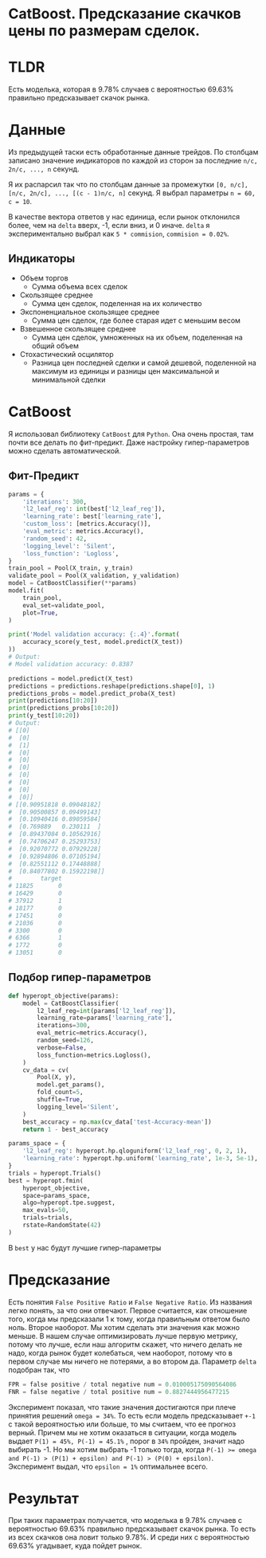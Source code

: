 # CatBoost. Предсказание скачков цены по размерам сделок.

# TLDR

Есть моделька, которая в 9.78% случаев с вероятностью 69.63% правильно предсказывает скачок рынка.

# Данные

Из предыдущей таски есть обработанные данные трейдов. По столбцам записано значение индикаторов по каждой из сторон за последние `n/c, 2n/c, ..., n` секунд.

Я их распарсил так что по столбцам данные за промежутки `[0, n/c], [n/c, 2n/c], ..., [(c - 1)n/c, n]` секунд. Я выбрал параметры `n = 60, c = 10`.

В качестве вектора ответов у нас единица, если рынок отклонился более, чем на `delta` вверх, -1, если вниз, и 0 иначе. `delta` я экспериментально выбрал как `5 * commision`, `commision = 0.02%`.

## Индикаторы

- Объем торгов
    - Сумма объема всех сделок
- Скользящее среднее
    - Сумма цен сделок, поделенная на их количество
- Экспоненциальное скользящее среднее
    - Сумма цен сделок, где более старая идет с меньшим весом
- Взвешенное скользящее среднее
    - Сумма цен сделок, умноженных на их объем, поделенная на общий объем
- Стохастический осцилятор
    - Разница цен последней сделки и самой дешевой, поделенной на максимум из единицы и разницы цен максимальной и минимальной сделки

# CatBoost

Я использовал библиотеку `CatBoost` для `Python`. Она очень простая, там почти все делать по фит-предикт. Даже настройку гипер-параметров можно сделать автоматической.

## Фит-Предикт

```python
params = {
    'iterations': 300,
    'l2_leaf_reg': int(best['l2_leaf_reg']),
    'learning_rate': best['learning_rate'],
    'custom_loss': [metrics.Accuracy()],
    'eval_metric': metrics.Accuracy(),
    'random_seed': 42,
    'logging_level': 'Silent',
    'loss_function': 'Logloss',
}
train_pool = Pool(X_train, y_train)
validate_pool = Pool(X_validation, y_validation)
model = CatBoostClassifier(**params)
model.fit(
    train_pool,
    eval_set=validate_pool,
    plot=True,
)

print('Model validation accuracy: {:.4}'.format(
    accuracy_score(y_test, model.predict(X_test))
))
# Output:
# Model validation accuracy: 0.8387

predictions = model.predict(X_test)
predictions = predictions.reshape(predictions.shape[0], 1)
predictions_probs = model.predict_proba(X_test)
print(predictions[10:20])
print(predictions_probs[10:20])
print(y_test[10:20])
# Output:
# [[0]
#  [0]
#  [1]
#  [0]
#  [0]
#  [0]
#  [0]
#  [0]
#  [0]
#  [0]]
# [[0.90951818 0.09048182]
#  [0.90500857 0.09499143]
#  [0.10940416 0.89059584]
#  [0.769889   0.230111  ]
#  [0.89437084 0.10562916]
#  [0.74706247 0.25293753]
#  [0.92070772 0.07929228]
#  [0.92894806 0.07105194]
#  [0.82551112 0.17448888]
#  [0.84077802 0.15922198]]
#        target
# 11825       0
# 16429       0
# 37912       1
# 18177       0
# 17451       0
# 21036       0
# 3300        0
# 6366        1
# 1772        0
# 13051       0
```

## Подбор гипер-параметров

```python
def hyperopt_objective(params):
    model = CatBoostClassifier(
        l2_leaf_reg=int(params['l2_leaf_reg']),
        learning_rate=params['learning_rate'],
        iterations=300,
        eval_metric=metrics.Accuracy(),
        random_seed=126,
        verbose=False,
        loss_function=metrics.Logloss(),
    )
    cv_data = cv(
        Pool(X, y),
        model.get_params(),
        fold_count=5,
        shuffle=True,
        logging_level='Silent',
    )
    best_accuracy = np.max(cv_data['test-Accuracy-mean'])
    return 1 - best_accuracy

params_space = {
    'l2_leaf_reg': hyperopt.hp.qloguniform('l2_leaf_reg', 0, 2, 1),
    'learning_rate': hyperopt.hp.uniform('learning_rate', 1e-3, 5e-1),
}
trials = hyperopt.Trials()
best = hyperopt.fmin(
    hyperopt_objective,
    space=params_space,
    algo=hyperopt.tpe.suggest,
    max_evals=50,
    trials=trials,
    rstate=RandomState(42)
)
```

В `best` у нас будут лучшие гипер-параметры

# Предсказание

Есть понятия `False Positive Ratio` и  `False Negative Ratio`. Из названия легко понять, за что они отвечают. Первое считается, как отношение того, когда мы предсказали 1 к тому, когда правильным ответом было ноль. Второе наоборот. Мы хотим сделать эти значения как можно меньше. В нашем случае оптимизировать лучше первую метрику, потому что лучше, если наш алгоритм скажет, что ничего делать не надо, когда рынок будет колебаться, чем наоборот, потому что в первом случае мы ничего не потерями, а во втором да. Параметр `delta` подобран так, что

```python
FPR = false positive / total negative num = 0.010005175090564086
FNR = false negative / total positive num = 0.8827444956477215
```

Эксперимент показал, что такие значения достигаются при плече принятия решений `omega = 34%`. То есть если модель предсказывает `+-1` с такой вероятностью или больше, то мы считаем, что ее прогноз верный. Причем мы не хотим оказаться в ситуации, когда модель выдает `P(1) = 45%, P(-1) = 45.1%` , порог в `34%` пройден, значит надо выбирать -1. Но мы хотим выбрать -1 только тогда, когда `P(-1) >= omega and P(-1) > (P(1) + epsilon) and P(-1) > (P(0) + epsilon)`. Эксперимент выдал, что `epsilon = 1%` оптимальнее всего.

# Результат

При таких параметрах получается, что моделька в 9.78% случаев с вероятностью 69.63% правильно предсказывает скачок рынка. То есть из всех скачков она ловит только 9.78%. И среди них с вероятностью 69.63% угадывает, куда пойдет рынок.